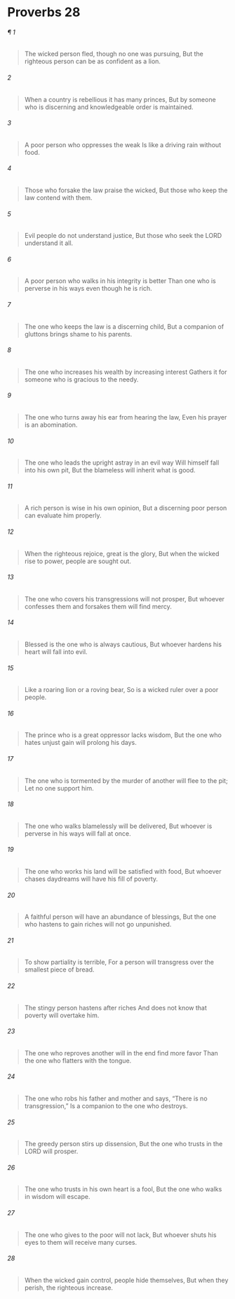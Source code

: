 # Proverbs 28
###### ¶ 1
> The wicked person fled, though no one was pursuing,
> But the righteous person can be as confident as a lion.
###### 2
> When a country is rebellious it has many princes,
> But by someone who is discerning and knowledgeable order is maintained.
###### 3
> A poor person who oppresses the weak
> Is like a driving rain without food.
###### 4
> Those who forsake the law praise the wicked,
> But those who keep the law contend with them.
###### 5
> Evil people do not understand justice,
> But those who seek the LORD understand it all.
###### 6
> A poor person who walks in his integrity is better
> Than one who is perverse in his ways even though he is rich.
###### 7
> The one who keeps the law is a discerning child,
> But a companion of gluttons brings shame to his parents.
###### 8
> The one who increases his wealth by increasing interest
> Gathers it for someone who is gracious to the needy.
###### 9
> The one who turns away his ear from hearing the law,
> Even his prayer is an abomination.
###### 10
> The one who leads the upright astray in an evil way
> Will himself fall into his own pit,
> But the blameless will inherit what is good.
###### 11
> A rich person is wise in his own opinion,
> But a discerning poor person can evaluate him properly.
###### 12
> When the righteous rejoice, great is the glory,
> But when the wicked rise to power, people are sought out.
###### 13
> The one who covers his transgressions will not prosper,
> But whoever confesses them and forsakes them will find mercy.
###### 14
> Blessed is the one who is always cautious,
> But whoever hardens his heart will fall into evil.
###### 15
> Like a roaring lion or a roving bear,
> So is a wicked ruler over a poor people.
###### 16
> The prince who is a great oppressor lacks wisdom,
> But the one who hates unjust gain will prolong his days.
###### 17
> The one who is tormented by the murder of another will flee to the pit;
> Let no one support him.
###### 18
> The one who walks blamelessly will be delivered,
> But whoever is perverse in his ways will fall at once.
###### 19
> The one who works his land will be satisfied with food,
> But whoever chases daydreams will have his fill of poverty.
###### 20
> A faithful person will have an abundance of blessings,
> But the one who hastens to gain riches will not go unpunished.
###### 21
> To show partiality is terrible,
> For a person will transgress over the smallest piece of bread.
###### 22
> The stingy person hastens after riches
> And does not know that poverty will overtake him.
###### 23
> The one who reproves another will in the end find more favor
> Than the one who flatters with the tongue.
###### 24
> The one who robs his father and mother and says, “There is no transgression,”
> Is a companion to the one who destroys.
###### 25
> The greedy person stirs up dissension,
> But the one who trusts in the LORD will prosper.
###### 26
> The one who trusts in his own heart is a fool,
> But the one who walks in wisdom will escape.
###### 27
> The one who gives to the poor will not lack,
> But whoever shuts his eyes to them will receive many curses.
###### 28
> When the wicked gain control, people hide themselves,
> But when they perish, the righteous increase.
